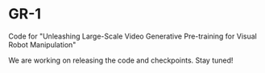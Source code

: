 # GR-1
Code for "Unleashing Large-Scale Video Generative Pre-training for Visual Robot Manipulation"

We are working on releasing the code and checkpoints.
Stay tuned!
